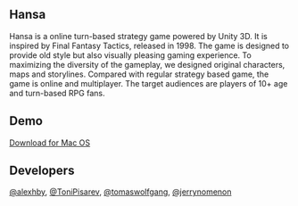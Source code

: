## Hansa

Hansa is a online turn-based strategy game powered by Unity 3D. It is inspired by Final Fantasy Tactics, released in 1998.
The game is designed to provide old style but also visually pleasing gaming experience. To maximizing the diversity of the
gameplay, we designed original characters, maps and storylines. Compared with regular strategy based game, the game is online and
multiplayer. The target audiences are players of 10+ age and turn-based RPG fans.

## Demo

[Download for Mac OS](https://drive.google.com/a/seas.upenn.edu/file/d/0B02WJBlCC7RxMTRFclN5c1hxLVk/view?usp=sharing)


## Developers

[@alexhby](https://github.com/alexhby), [@ToniPisarev](https://github.com/ToniPisarev), [@tomaswolfgang](https://github.com/tomaswolfgang), [@jerrynomenon](https://github.com/jerrynomenon)

